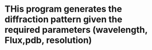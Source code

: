 # THis program generates the diffraction pattern given the required parameters (wavelength, Flux,pdb, resolution)
